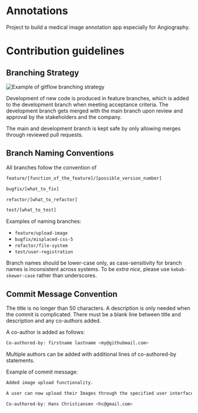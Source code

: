 # Annotations
Project to build a medical image annotation app especially for Angiography. 

# Contribution guidelines

## Branching Strategy

![Example of gitflow branching strategy](https://media.discordapp.net/attachments/1313137352125714433/1343904612364714087/image.png?ex=67bef834&is=67bda6b4&hm=7270b2583df9af0e22d6b298d419960693b5ec8044661f34e5d47d6c0bbaa6f9&=&format=webp&quality=lossless&width=904&height=662)

Development of new code is produced in feature branches, which is added to the development branch when meeting acceptance criteria.
The development branch gets merged with the main branch upon review and approval by the stakeholders and the company. <p></p> The main and development branch is kept safe by only allowing merges through reviewed pull requests.

## Branch Naming Conventions

All branches follow the convention of

```bash
feature/[function_of_the_feature]/[possible_version_number]

bugfix/[what_to_fix]

refactor/[what_to_refactor]  

test/[what_to_test]
```

Examples of naming branches: 

- `feature/upload-image`
- `bugfix/misplaced-css-5`
- `refactor/file-system`
- `test/user-registration`

Branch names should be lower-case only, as case-sensitivity for branch names is inconsistent across systems. To be _extra nice_, please use `kebab-skewer-case` rather than underscores. 

## Commit Message Convention

The title is no longer than 50 characters. A description is only needed when the commit is complicated. There must be a blank line between title and description and any co-authors added.

A co-author is added as follows:

```bash
Co-authored-by: firstname lastname <my@githubmail.com>
```

Multiple authors can be added with additional lines of co-authored-by statements.

Example of commit message:

```bash
Added image upload functionality.

A user can now upload their Images through the specified user interface. 

Co-authored-by: Hans Christiansen <hc@gmail.com>
```

